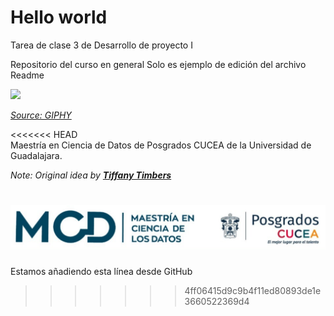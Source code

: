 # Hello world
Tarea de clase 3 de Desarrollo de proyecto I

Repositorio del curso en general
Solo es ejemplo de edición del archivo Readme

![](https://media4.giphy.com/media/v1.Y2lkPTc5MGI3NjExYzM5anJlODQ5cWNiMHN4NWJuc2Zhc240emRhdnVleG1zc2swczB6bCZlcD12MV9pbnRlcm5hbF9naWZfYnlfaWQmY3Q9Zw/IArfvsrvQt5JF4KPhR/giphy.webp)

*[Source: GIPHY](https://media4.giphy.com/media/v1.Y2lkPTc5MGI3NjExYzM5anJlODQ5cWNiMHN4NWJuc2Zhc240emRhdnVleG1zc2swczB6bCZlcD12MV9pbnRlcm5hbF9naWZfYnlfaWQmY3Q9Zw/IArfvsrvQt5JF4KPhR/giphy.webp)*

<<<<<<< HEAD
<br>
Maestría en Ciencia de Datos de Posgrados CUCEA de la Universidad de Guadalajara.  

_Note: Original idea by **[Tiffany Timbers](https://github.com/ttimbers/hello)**_

![](https://raw.githubusercontent.com/vcuspinera/UDG_MCD_Project_Dev_I/main/actividades/img/MCD_logo.png)
=======
Estamos añadiendo esta línea desde GitHub
>>>>>>> 4ff06415d9c9b4f11ed80893de1e3660522369d4
